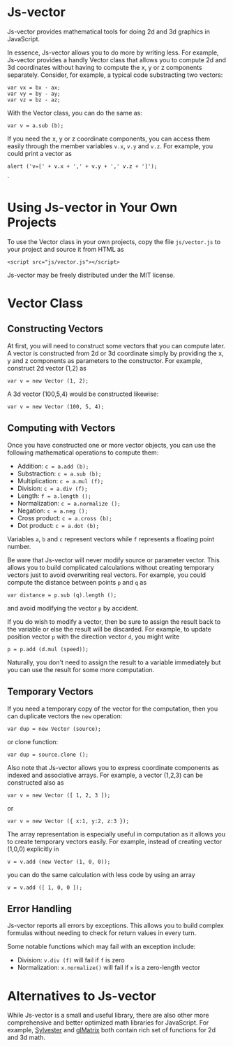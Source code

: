 # Js-vector
Js-vector provides mathematical tools for doing 2d and 3d graphics
in JavaScript.

In essence, Js-vector allows you to do more by writing less.  For example,
Js-vector provides a handly Vector class that allows you to compute 2d and 3d
coordinates without having to compute the x, y or z components separately.
Consider, for example, a typical code substracting two vectors:
```
var vx = bx - ax;
var vy = by - ay;
var vz = bz - az;
```
With the Vector class, you can do the same as:
```
var v = a.sub (b);
```

If you need the x, y or z coordinate components, you can
access them easily through the member variables `v.x`, `v.y` and `v.z`.  For
example, you could print a vector as
```
alert ('v=[' + v.x + ',' + v.y + ',' v.z + ']');
```
`

# Using Js-vector in Your Own Projects

To use the Vector class in your own projects, copy the file `js/vector.js`
to your project and source it from HTML as
```
<script src="js/vector.js"></script>
```

Js-vector may be freely distributed under the MIT license.


# Vector Class

## Constructing Vectors

At first, you will need to construct some vectors that you can
compute later.  A vector is constructed from 2d or 3d coordinate simply
by providing the x, y and z components as parameters to the constructor.
For example, construct 2d vector (1,2) as
```
var v = new Vector (1, 2);
```
A 3d vector (100,5,4) would be constructed likewise:
```
var v = new Vector (100, 5, 4);
```


## Computing with Vectors

Once you have constructed one or more vector objects, you can use the
following mathematical operations to compute them:

  * Addition: `c = a.add (b);`
  * Substraction: `c = a.sub (b);`
  * Multiplication: `c = a.mul (f);`
  * Division: `c = a.div (f);`
  * Length: `f = a.length ();`
  * Normalization: `c = a.normalize ();`
  * Negation: `c = a.neg ();`
  * Cross product: `c = a.cross (b);`
  * Dot product: `c = a.dot (b);`

Variables `a`, `b` and `c` represent vectors while `f` represents a
floating point number.

Be ware that Js-vector will never modify source or parameter vector.  This
allows you to build complicated calculations without
creating temporary vectors just to avoid overwriting real vectors.
For example, you could compute the distance between points `p` and `q` as
```
var distance = p.sub (q).length ();
```
and avoid modifying the vector `p` by accident.

If you do wish to modify a vector, then
be sure to assign the result back to the variable or else the result
will be discarded.  For example, to update position vector `p` with the
direction vector `d`, you might write
```
p = p.add (d.mul (speed));
```
Naturally, you don't need to assign the result to a variable immediately but
you can use the result for some more computation.



## Temporary Vectors

If you need a temporary copy of the vector for the computation,
then you can duplicate vectors the `new` operation:
```
var dup = new Vector (source);
```
or clone function:
```
var dup = source.clone ();
```

Also note that Js-vector allows you to express coordinate components as
indexed and associative arrays.  For example, a vector (1,2,3) can be
constructed also as
```
var v = new Vector ([ 1, 2, 3 ]);
```
or
```
var v = new Vector ({ x:1, y:2, z:3 });
```

The array representation is especially useful in computation as it allows
you to create temporary vectors easily.  For example, instead of creating
vector (1,0,0) explicitly in
```
v = v.add (new Vector (1, 0, 0));
```
you can do the same calculation with less code by using an array
```
v = v.add ([ 1, 0, 0 ]);
```


## Error Handling

Js-vector reports all errors by exceptions.  This allows you to
build complex formulas without needing to check for return values in every
turn.

Some notable functions which may fail with an exception include:

  * Division: `v.div (f)` will fail if `f` is zero
  * Normalization: `x.normalize()` will fail if `x` is a zero-length vector


# Alternatives to Js-vector

While Js-vector is a small and useful library, there are
also other more comprehensive and better optimized math libraries for
JavaScript.  For example, [Sylvester](http://sylvester.jcoglan.com/) and
[glMatrix](http://glmatrix.net/) both contain rich set of functions
for 2d and 3d math.



